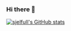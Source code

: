 ### Hi there 👋

[![sjelfull's GitHub stats](https://github-readme-stats.vercel.app/api?username=sjelfull)](https://github.com/anuraghazra/github-readme-stats)

<!--
**sjelfull/sjelfull** is a ✨ _special_ ✨ repository because its `README.md` (this file) appears on your GitHub profile.

Here are some ideas to get you started:

- 🔭 I’m currently working on ...
- 🌱 I’m currently learning ...
- 👯 I’m looking to collaborate on ...
- 🤔 I’m looking for help with ...
- 💬 Ask me about ...
- 📫 How to reach me: ...
- 😄 Pronouns: ...
- ⚡ Fun fact: ...
-->
